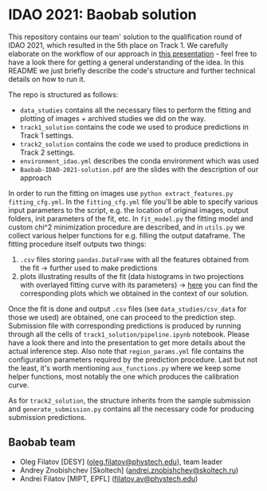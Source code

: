 # IDAO 2021: Baobab solution

This repository contains our team' solution to the qualification round of IDAO 2021, which resulted in the 5th place on Track 1. We carefully elaborate on the workflow of our approach in [this presentation](https://github.com/depot-hep/idao-2021/blob/main/Baobab-IDAO-2021-solution.pdf) - feel free to have a look there for getting a general understanding of the idea. In this README we just briefly describe the code's structure and further technical details on how to run it. 

The repo is structured as follows:
* `data_studies` contains all the necessary files to perform the fitting and plotting of images + archived studies we did on the way.
* `track1_solution` contains the code we used to produce predictions in Track 1 settings. 
* `track2_solution` contains the code we used to produce predictions in Track 2 settings. 
* `environment_idao.yml` describes the conda environment which was used
* `Baobab-IDAO-2021-solution.pdf` are the slides with the description of our approach

In order to run the fitting on images use `python extract_features.py fitting_cfg.yml`. In the `fitting_cfg.yml` file you'll be able to specify various input parameters to the script, e.g. the location of original images, output folders, init parameters of the fit, etc. In `fit_model.py` the fitting model and custom chi^2 minimization procedure are described, and in `utils.py` we collect various helper functions for e.g. filling the output dataframe. The fitting procedure itself outputs two things:
1) `.csv` files storing `pandas.DataFrame` with all the features obtained from the fit -> further used to make predictions
2) plots illustrating results of the fit (data histograms in two projections with overlayed fitting curve with its parameters) -> [here](https://disk.yandex.ru/d/iQ2bUKYVfjaP1w) you can find the corresponding plots which we obtained in the context of our solution. 

Once the fit is done and output `.csv` files (see `data_studies/csv_data` for those we used) are obtained, one can proceed to the prediction step. Submission file with corresponding predictions is produced by running through all the cells of `track1_solution/pipeline.ipynb` notebook. Please have a look there and into the presentation to get more details about the actual inference step. Also note that `region_params.yml` file contains the configuration parameters required by the prediction procedure. Last but not the least, it's worth mentioning `aux_functions.py` where we keep some helper functions, most notably the one which produces the calibration curve.

As for `track2_solution`, the structure inherits from the sample submission and `generate_submission.py` contains all the necessary code for producing submission predictions.

## Baobab team
* Oleg Filatov [DESY] (<oleg.filatov@phystech.edu>), team leader
* Andrey Znobishchev [Skoltech] (<andrei.znobishchev@skoltech.ru>) 
* Andrei Filatov [MIPT, EPFL] (<filatov.av@phystech.edu>)
